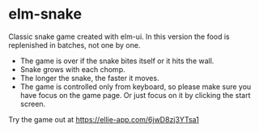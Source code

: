 # elm-snake
Classic snake game created with elm-ui. In this version the food is replenished
in batches, not one by one.

- The game is over if the snake bites itself or it hits
the wall.
- Snake grows with each chomp.
- The longer the snake, the faster it moves.
- The game is controlled only from keyboard, so please make sure you have focus
on the game page. Or just focus on it by clicking the start screen.

Try the game out at https://ellie-app.com/6jwD8zj3YTsa1
